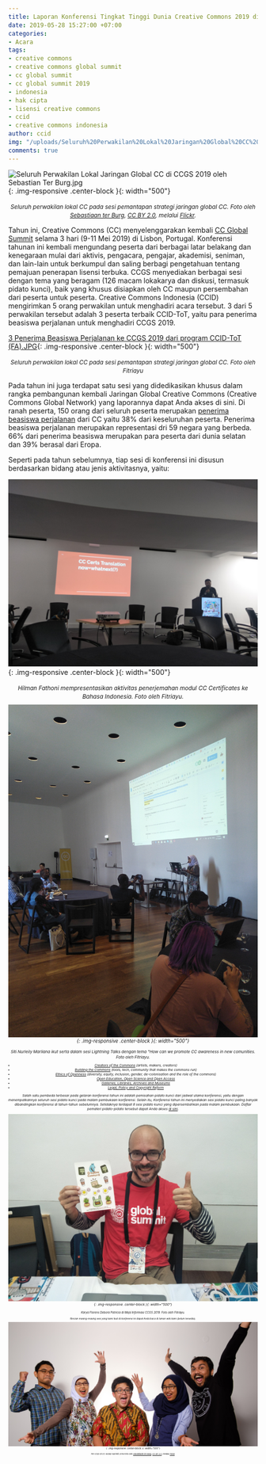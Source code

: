 ```yaml
---
title: Laporan Konferensi Tingkat Tinggi Dunia Creative Commons 2019 di Lisbon, Portugal
date: 2019-05-28 15:27:00 +07:00
categories:
- Acara
tags:
- creative commons
- creative commons global summit
- cc global summit
- cc global summit 2019
- indonesia
- hak cipta
- lisensi creative commons
- ccid
- creative commons indonesia
author: ccid
img: "/uploads/Seluruh%20Perwakilan%20Lokal%20Jaringan%20Global%20CC%20di%20CCGS%202019%20oleh%20Sebastian%20Ter%20Burg.jpg"
comments: true
---
```


![Seluruh Perwakilan Lokal Jaringan Global CC di CCGS 2019 oleh Sebastian Ter Burg.jpg](/uploads/Seluruh%20Perwakilan%20Lokal%20Jaringan%20Global%20CC%20di%20CCGS%202019%20oleh%20Sebastian%20Ter%20Burg.jpg){: .img-responsive .center-block }{: width="500"}<center><small><i>Seluruh perwakilan lokal CC pada sesi pemantapan strategi jaringan global CC. Foto oleh <a href="https://www.flickr.com/photos/ter-burg/">Sebastiaan ter Burg</a>, <a href="https://creativecommons.org/licenses/by/2.0/">CC BY 2.0</a>, melalui <a href="https://www.flickr.com/photos/ter-burg/33962819478/in/album-72157708410802765/">Flickr</a>. </i></small></center>

Tahun ini, Creative Commons (CC) menyelenggarakan kembali [CC Global Summit](https://summit.creativecommons.org/) selama 3 hari (9-11 Mei 2019) di Lisbon, Portugal. Konferensi tahunan ini kembali mengundang peserta dari berbagai latar belakang dan kenegaraan mulai dari aktivis, pengacara, pengajar, akademisi, seniman, dan lain-lain untuk berkumpul dan saling berbagi pengetahuan tentang pemajuan penerapan lisensi terbuka. CCGS menyediakan berbagai sesi dengan tema yang beragam (126 macam lokakarya dan diskusi, termasuk pidato kunci), baik yang khusus disiapkan oleh CC maupun persembahan dari peserta untuk peserta. Creative Commons Indonesia (CCID) mengirimkan 5 orang perwakilan untuk menghadiri acara tersebut. 3 dari 5 perwakilan tersebut adalah 3 peserta terbaik CCID-ToT, yaitu para penerima beasiswa perjalanan untuk menghadiri CCGS 2019. 

[3 Penerima Beasiswa Perjalanan ke CCGS 2019 dari program CCID-ToT (FA).JPG](/uploads/3%20Penerima%20Beasiswa%20Perjalanan%20ke%20CCGS%202019%20dari%20program%20CCID-ToT%20(FA).JPG){: .img-responsive .center-block }{: width="500"}<center><small><i>Seluruh perwakilan lokal CC pada sesi pemantapan strategi jaringan global CC. Foto oleh Fitriayu</i></small></center>

Pada tahun ini juga terdapat satu sesi yang didedikasikan khusus dalam rangka pembangunan kembali Jaringan Global Creative Commons (Creative Commons Global Network) yang laporannya dapat Anda akses di sini. Di ranah peserta, 150 orang dari seluruh peserta merupakan [penerima beasiswa perjalanan](https://creativecommons.org/2019/05/08/meet-cc-scholarships/) dari CC yaitu 38% dari keseluruhan peserta. Penerima beasiswa perjalanan merupakan representasi dri 59 negara yang berbeda. 66% dari penerima beasiswa merupakan para peserta dari dunia selatan dan 39% berasal dari Eropa. 

Seperti pada tahun sebelumnya, tiap sesi di konferensi ini disusun berdasarkan bidang atau jenis aktivitasnya, yaitu:

![CCGS 2019 D3 The CC Certificate now and what's next (FA).jpg](/uploads/CCGS%202019%20D3%20The%20CC%20Certificate%20now%20and%20what's%20next%20(FA).jpg){: .img-responsive .center-block }{: width="500"}<center><small><i>Hilman Fathoni mempresentasikan aktivitas penerjemahan modul CC Certificates ke Bahasa Indonesia. Foto oleh Fitriayu.<center><small><i>

![CCGS 2019 D3 How can we promote CC awareness in new communities (FA).jpg](/uploads/CCGS%202019%20D3%20How%20can%20we%20promote%20CC%20awareness%20in%20new%20communities%20(FA).jpg){: .img-responsive .center-block }{: width="500"}<center><small><i>Siti Nurleily Marliana ikut serta dalam sesi Lightning Talks dengan tema "How can we promote CC awareness in new comunities. Foto oleh Fitriayu.<center><small><i>

* [Creators of the Commons](https://ccglobalsummit2019lisbonportugal.sched.com/overview/type/Creators+of+the+Commons) (artists, makers, creators)
* [Building the Commons](https://ccglobalsummit2019lisbonportugal.sched.com/overview/type/Building+the+Commons) (tools, tech, community that makes the commons run)
* [Ethics of Openness](https://ccglobalsummit2019lisbonportugal.sched.com/overview/type/Ethics+of+Openness) (diversity, equity, inclusion, gender, de-colonisation and the role of the commons)
* [Open Education, Open Science and Open Access](https://ccglobalsummit2019lisbonportugal.sched.com/overview/type/Open+Education+Open+Science+and+Open+Access)
* [Galleries, Libraries, Archives and Museums](https://ccglobalsummit2019lisbonportugal.sched.com/overview/type/Galleries+Libraries+Archives+and+Museums)
* [Legal, Policy and Copyright Reform](https://ccglobalsummit2019lisbonportugal.sched.com/overview/type/Legal+Policy+and+Copyright+Reform)

Salah satu pembeda terbesar pada gelaran konferensi tahun ini adalah pemisahan pidato kunci dari jadwal utama konferensi, yaitu dengan menempatkannya seluruh sesi pidato kunci pada malam pembukaan konferensi. Selain itu, Konferensi tahun ini menyediakan sesi pidato kunci paling banyak dibandingkan konferensi di tahun-tahun sebelumnya. Setidaknya terdapat 8 sesi pidato kunci yang dipersembahkan pada malam pembukaan. Daftar pemateri pidato-pidato tersebut dapat Anda akses [di sini](https://creativecommons.org/2019/04/04/keynotes/).

![Karya Florens Debora di Meja Informasi CCGS 2019 (FA).jpg](/uploads/Karya%20Florens%20Debora%20di%20Meja%20Informasi%20CCGS%202019%20(FA).jpg){: .img-responsive .center-block }{: width="500"}<center><small><i>Karya Florens Debora Patricia di Meja Informasi CCGS 2019. Foto oleh Fitriayu.<center><small><i>

Rincian masing-masing sesi yang kami ikuti di konferensi ini dapat Anda baca di laman wiki kami (belum tersedia).

![Tim CCID di CC Global Summit 2019 oleh Sebastian Ter Burg.jpg](/uploads/Tim%20CCID%20di%20CC%20Global%20Summit%202019%20oleh%20Sebastian%20Ter%20Burg.jpg){: .img-responsive .center-block }{: width="500"}<center><small><i>Tim CCID di CC Global Summit 2019.Foto oleh <a href="https://www.flickr.com/photos/ter-burg/">Sebastiaan ter Burg</a>, <a href="https://creativecommons.org/licenses/by/2.0/">CC BY 2.0</a>, melalui <a href="https://www.flickr.com/photos/ter-burg/33962560808/in/album-72157708381101725/">Flickr</a>.<center><small><i>